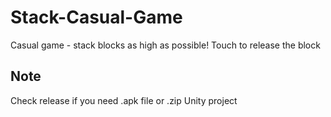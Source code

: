 # Stack-Casual-Game

Casual game - stack blocks as high as possible! Touch to release the block

## Note
Check release if you need .apk file or .zip Unity project
